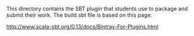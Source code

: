 This directory contains the SBT plugin that students use to package
and submit their work. The build.sbt file is based on this page:

http://www.scala-sbt.org/0.13/docs/Bintray-For-Plugins.html
